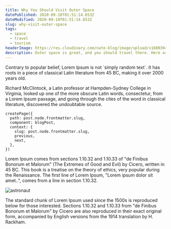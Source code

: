 ```yaml
---
title: Why You Should Visit Outer Space
datePublished: 2020-09-18T01:51:14.653Z
dateModified: 2020-09-18T01:51:14.653Z
slug: why-visit-outer-space
tags:
  - space
  - travel
  - tourism
headerImage: https://res.cloudinary.com/nate-blog/image/upload/v1600394021/carina-nebula.jpg
description: Outer space is great, and you should travel there. Here are a few reasons why.
---
```

Contrary to popular belief, Lorem Ipsum is not \`simply random text\`. It has roots in a piece of classical Latin literature from 45 BC, making it over 2000 years old.

Richard McClintock, a Latin professor at Hampden-Sydney College in Virginia, looked up one of the more obscure Latin words, consectetur, from a Lorem Ipsum passage, and going through the cites of the word in classical literature, discovered the undoubtable source.

```
createPage({
  path: post.node.frontmatter.slug,
  component: blogPost,
  context: {
    slug: post.node.frontmatter.slug,
    previous,
    next,
  },
})
```

Lorem Ipsum comes from sections 1.10.32 and 1.10.33 of "de Finibus Bonorum et Malorum" (The Extremes of Good and Evil) by Cicero, written in 45 BC. This book is a treatise on the theory of ethics, very popular during the Renaissance. The first line of Lorem Ipsum, "Lorem ipsum dolor sit amet..", comes from a line in section 1.10.32.

![astronaut](https://res.cloudinary.com/nate-blog/image/upload/v1600394272/astronaut_cmddac.jpg "Look, an astronaut!")

The standard chunk of Lorem Ipsum used since the 1500s is reproduced below for those interested. Sections 1.10.32 and 1.10.33 from "de Finibus Bonorum et Malorum" by Cicero are also reproduced in their exact original form, accompanied by English versions from the 1914 translation by H. Rackham.